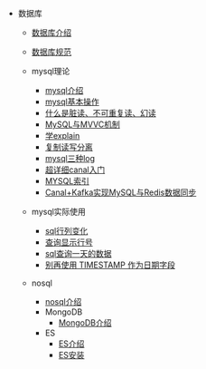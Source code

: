 
- 数据库
  - [数据库介绍](数据库/数据库介绍.md)
  - [数据库规范](数据库/数据库规范.md)
  - mysql理论
    - [mysql介绍](数据库/mysql/mysql介绍.md)
    - [mysql基本操作](数据库/mysql/基本操作.md)
    - [什么是脏读、不可重复读、幻读](数据库/mysql/什么是脏读、不可重复读、幻读.md)
    - [MySQL与MVVC机制](数据库/mysql/MySQL与MVVC机制.md)
    - [学explain](数据库/mysql/要精通SQL优化？那就学一学explain吧.md)
    - [复制读写分离](数据库/mysql/MySQL主从复制读写分离，能讲一下吗.md)
    - [mysql三种log](数据库/mysql/必须了解的mysql三种log.md)
    - [超详细canal入门](数据库/mysql/超详细canal入门.md)
    - [MYSQL索引](数据库/mysql/谈谈MYSQL索引是如何提高查询效率的.md)
    - [Canal+Kafka实现MySQL与Redis数据同步](数据库/mysql/Canal+Kafka实现MySQL与Redis数据同步.md)

  - mysql实际使用
    - [sql行列变化](数据库/MySQL使用/sql行列变化.md)
    - [查询显示行号](数据库/MySQL使用/mysql序号.md)
    - [sql查询一天的数据](数据库/MySQL使用/sql查询一天的数据.md)
    - [别再使用 TIMESTAMP 作为日期字段](数据库/MySQL使用/datetime&timestamep.md)

  - nosql
    - [nosql介绍](数据库/nosql/nosql介绍.md)
    - MongoDB
      - [MongoDB介绍](数据库/nosql/MongoDB/MongoDB介绍.md)
    - ES
      - [ES介绍](数据库/nosql/ES/es介绍.md)
      - [ES安装](数据库/nosql/ES/es安装.md)



